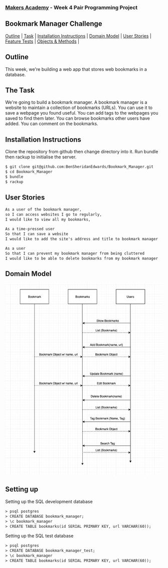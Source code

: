 
### [Makers Academy](http://www.makersacademy.com) - Week 4 Pair Programming Project

Bookmark Manager Challenge 
-

[Outline](#Outline) | [Task](#Task) | [Installation Instructions](#Installation) | [Domain Model](#Domain_Model) | [User Stories](#Story) | [Feature Tests](#Feature_Tests) | [Objects & Methods](#Methods) |


## <a name="Outline">Outline</a>
 
This week, we're building a web app that stores web bookmarks in a database.

## <a name="Task">The Task</a>

We're going to build a bookmark manager. A bookmark manager is a website to maintain a collection of bookmarks (URLs). You can use it to save a webpage you found useful. You can add tags to the webpages you saved to find them later. You can browse bookmarks other users have added. You can comment on the bookmarks.

## <a name="Installation">Installation Instructions</a>

Clone the repository from github then change directory into it. Run bundle then rackup to initialise the server.

```
$ git clone git@github.com:BenSheridanEdwards/Bookmark_Manager.git
$ cd Bookmark_Manager
$ bundle
$ rackup
```

## <a name="Story">User Stories</a>

```
As a user of the bookmark manager,
so I can access websites I go to regularly,
I would like to view all my bookmarks,
```

```
As a time-pressed user
So that I can save a website
I would like to add the site's address and title to bookmark manager
```

```
As a user
So that I can prevent my bookmark manager from being cluttered
I would like to be able to delete bookmarks from my bookmark manager
```

## <a name="Domain_Model">Domain Model</a>

![Model](https://raw.githubusercontent.com/BenSheridanEdwards/Bookmark_Manager/98498848e117fac2cf863d19e71e4e7c0902ddb8/Screenshot%202019-12-02%20at%2015.15.26.png)

## <a name="Set_database">Setting up</a>

Setting up the SQL development database

```
> psql postgres
> CREATE DATABASE bookmark_manager;
> \c bookmark_manager
> CREATE TABLE bookmarks(id SERIAL PRIMARY KEY, url VARCHAR(60));
```

Setting up the SQL test database

```
> psql postgres
> CREATE DATABASE bookmark_manager_test;
> \c bookmark_manager
> CREATE TABLE bookmarks(id SERIAL PRIMARY KEY, url VARCHAR(60));
```
